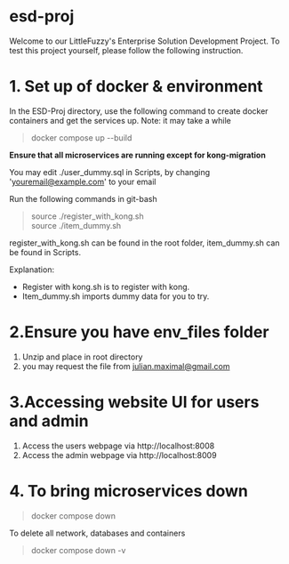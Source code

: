 # esd-proj
Welcome to our LittleFuzzy's Enterprise Solution Development Project. To test this project yourself, please follow the following instruction.
# 1. Set up of docker & environment
In the ESD-Proj directory, use the following command to create docker containers and get the services up. Note: it may take a while
> docker compose up --build

**Ensure that all microservices are running except for kong-migration<p>**

You may edit ./user_dummy.sql in Scripts, by changing 'youremail@example.com' to your email

Run the following commands in git-bash
> source ./register_with_kong.sh  <br>
> source ./item_dummy.sh

register_with_kong.sh can be found in the root folder, item_dummy.sh can be found in Scripts.

Explanation:
* Register with kong.sh is to register with kong.
* Item_dummy.sh imports dummy data for you to try. 

# 2.Ensure you have env_files folder
1. Unzip and place in root directory
2. you may request the file from julian.maximal@gmail.com

# 3.Accessing website UI for users and admin
1. Access the users webpage via http://localhost:8008
2. Access the admin webpage via http://localhost:8009


# 4. To bring microservices down
> docker compose down 

To delete all network, databases and containers
> docker compose down -v